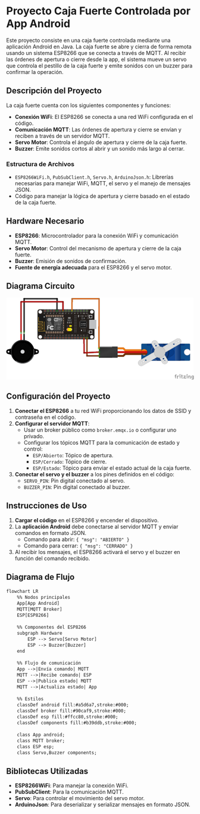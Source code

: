 
# Proyecto Caja Fuerte Controlada por App Android

Este proyecto consiste en una caja fuerte controlada mediante una aplicación Android en Java. La caja fuerte se abre y cierra de forma remota usando un sistema ESP8266 que se conecta a través de MQTT. Al recibir las órdenes de apertura o cierre desde la app, el sistema mueve un servo que controla el pestillo de la caja fuerte y emite sonidos con un buzzer para confirmar la operación.

## Descripción del Proyecto

La caja fuerte cuenta con los siguientes componentes y funciones:

-   **Conexión WiFi**: El ESP8266 se conecta a una red WiFi configurada en el código.
-   **Comunicación MQTT**: Las órdenes de apertura y cierre se envían y reciben a través de un servidor MQTT.
-   **Servo Motor**: Controla el ángulo de apertura y cierre de la caja fuerte.
-   **Buzzer**: Emite sonidos cortos al abrir y un sonido más largo al cerrar.

### Estructura de Archivos

-   `ESP8266WiFi.h`, `PubSubClient.h`, `Servo.h`, `ArduinoJson.h`: Librerías necesarias para manejar WiFi, MQTT, el servo y el manejo de mensajes JSON.
-   Código para manejar la lógica de apertura y cierre basado en el estado de la caja fuerte.

## Hardware Necesario

-   **ESP8266**: Microcontrolador para la conexión WiFi y comunicación MQTT.
-   **Servo Motor**: Control del mecanismo de apertura y cierre de la caja fuerte.
-   **Buzzer**: Emisión de sonidos de confirmación.
-   **Fuente de energía adecuada** para el ESP8266 y el servo motor.

## Diagrama Circuito
![circuito](circuito.jpg)

## Configuración del Proyecto
1.  **Conectar el ESP8266** a tu red WiFi proporcionando los datos de SSID y contraseña en el código.
2.  **Configurar el servidor MQTT**:
    -   Usar un broker público como `broker.emqx.io` o configurar uno privado.
    -   Configurar los tópicos MQTT para la comunicación de estado y control:
        -   `ESP/Abierto`: Tópico de apertura.
        -   `ESP/Cerrado`: Tópico de cierre.
        -   `ESP/Estado`: Tópico para enviar el estado actual de la caja fuerte.
3.  **Conectar el servo y el buzzer** a los pines definidos en el código:
    -   `SERVO_PIN`: Pin digital conectado al servo.
    -   `BUZZER_PIN`: Pin digital conectado al buzzer.

## Instrucciones de Uso

1.  **Cargar el código** en el ESP8266 y encender el dispositivo.
2.  La **aplicación Android** debe conectarse al servidor MQTT y enviar comandos en formato JSON.
    -   Comando para abrir: `{ "msg": "ABIERTO" }`
    -   Comando para cerrar: `{ "msg": "CERRADO" }`
3.  Al recibir los mensajes, el ESP8266 activará el servo y el buzzer en función del comando recibido.


## Diagrama de Flujo

```mermaid
flowchart LR
    %% Nodos principales
    App[App Android] 
    MQTT[MQTT Broker]
    ESP[ESP8266]
    
    %% Componentes del ESP8266
    subgraph Hardware
        ESP --> Servo[Servo Motor]
        ESP --> Buzzer[Buzzer]
    end
    
    %% Flujo de comunicación
    App -->|Envía comando| MQTT
    MQTT -->|Recibe comando| ESP
    ESP -->|Publica estado| MQTT
    MQTT -->|Actualiza estado| App

    %% Estilos
    classDef android fill:#a5d6a7,stroke:#000;
    classDef broker fill:#90caf9,stroke:#000;
    classDef esp fill:#ffcc80,stroke:#000;
    classDef components fill:#b39ddb,stroke:#000;
    
    class App android;
    class MQTT broker;
    class ESP esp;
    class Servo,Buzzer components;
```

## Bibliotecas Utilizadas

-   **ESP8266WiFi**: Para manejar la conexión WiFi.
-   **PubSubClient**: Para la comunicación MQTT.
-   **Servo**: Para controlar el movimiento del servo motor.
-   **ArduinoJson**: Para deserializar y serializar mensajes en formato JSON.
